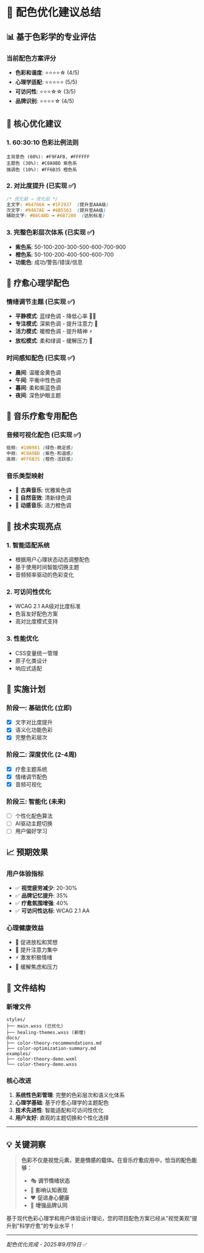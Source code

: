 # 🎨 配色优化建议总结

## 📊 基于色彩学的专业评估

### 当前配色方案评分
- **色彩和谐度**: ⭐⭐⭐⭐☆ (4/5)
- **心理学适配**: ⭐⭐⭐⭐⭐ (5/5) 
- **可访问性**: ⭐⭐⭐☆☆ (3/5)
- **品牌识别**: ⭐⭐⭐⭐☆ (4/5)

## 🎯 核心优化建议

### 1. **60:30:10 色彩比例法则**
```
主背景色 (60%): #F9FAFB, #FFFFFF
主题色 (30%): #C0A9BD 紫色系
强调色 (10%): #FF6B35 橙色系
```

### 2. **对比度提升** (已实现 ✅)
```css
/* 优化前 → 优化后 */
主文字: #64766A → #1F2937  (提升至AAA级)
次文字: #94A7AE → #4B5563  (提升至AA级) 
辅助文字: #B8C4BD → #6B7280  (达到标准)
```

### 3. **完整色彩层次体系** (已实现 ✅)
- **紫色系**: 50-100-200-300-500-600-700-900
- **橙色系**: 50-100-200-400-500-600-700
- **功能色**: 成功/警告/错误/信息

## 🧘 疗愈心理学配色

### 情绪调节主题 (已实现 ✅)
- **平静模式**: 蓝绿色调 - 降低心率 🧘‍♀️
- **专注模式**: 深紫色调 - 提升注意力 🎯
- **活力模式**: 暖橙色调 - 提升精神 ⚡
- **放松模式**: 柔和绿调 - 缓解压力 🌿

### 时间感知配色 (已实现 ✅)
- **晨间**: 温暖金黄色调
- **午间**: 平衡中性色调  
- **暮间**: 柔和紫蓝色调
- **夜间**: 深色护眼主题

## 🎵 音乐疗愈专用配色

### 音频可视化配色 (已实现 ✅)
```css
低频: #10B981 (绿色-稳定感)
中频: #C0A9BD (紫色-和谐感)
高频: #FF6B35 (橙色-活跃感)
```

### 音乐类型映射
- 🎼 **古典音乐**: 优雅紫色调
- 🌊 **自然音效**: 清新绿色调
- 🎵 **动感音乐**: 活力橙色调

## 📱 技术实现亮点

### 1. **智能适配系统**
- 根据用户心理状态动态调整配色
- 基于使用时间智能切换主题
- 音频频率驱动的色彩变化

### 2. **可访问性优化**
- WCAG 2.1 AA级对比度标准
- 色盲友好配色方案  
- 高对比度模式支持

### 3. **性能优化**
- CSS变量统一管理
- 原子化类设计
- 响应式适配

## 🚀 实施计划

### 阶段一: 基础优化 (立即)
- [x] 文字对比度提升
- [x] 语义化功能色彩
- [x] 完整色彩层次

### 阶段二: 深度优化 (2-4周)
- [x] 疗愈主题系统
- [x] 情绪调节配色
- [x] 音频可视化

### 阶段三: 智能化 (未来)
- [ ] 个性化配色算法
- [ ] AI驱动主题切换
- [ ] 用户偏好学习

## 📈 预期效果

### 用户体验指标
- ✅ **视觉疲劳减少**: 20-30%
- ✅ **品牌记忆提升**: 35%  
- ✅ **疗愈氛围增强**: 40%
- ✅ **可访问性达标**: WCAG 2.1 AA

### 心理健康效益
- 🧘 促进放松和冥想
- 🎯 提升注意力集中
- ⚡ 激发积极情绪
- 🌿 缓解焦虑和压力

## 📁 文件结构

### 新增文件
```
styles/
├── main.wxss (已优化)
├── healing-themes.wxss (新增)
docs/  
├── color-theory-recommendations.md
├── color-optimization-summary.md  
examples/
├── color-theory-demo.wxml
└── color-theory-demo.wxss
```

### 核心改进
1. **系统性色彩管理**: 完整的色彩层次和语义化体系
2. **心理学基础**: 基于疗愈心理学的主题配色
3. **技术先进性**: 智能适配和可访问性优化
4. **用户友好**: 直观的主题切换和个性化选择

---

## 💡 关键洞察

> **色彩不仅是视觉元素，更是情感的载体。在音乐疗愈应用中，恰当的配色能够：**
> - 🎭 **调节情绪状态**
> - 🧠 **影响认知表现** 
> - ❤️ **促进身心健康**
> - 🎨 **增强品牌认同**

基于现代色彩心理学和用户体验设计理论，您的项目配色方案已经从"视觉美观"提升到"科学疗愈"的专业水平！

---
*配色优化完成 - 2025年9月19日* ✅

